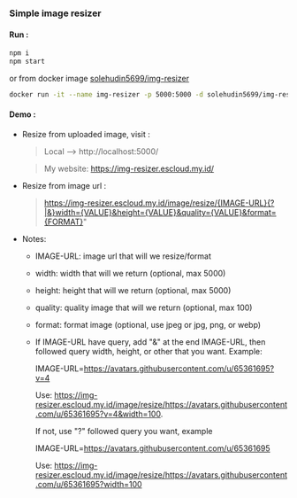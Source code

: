 ### Simple image resizer

#### Run :

```bash
npm i
npm start
```

or from docker image [solehudin5699/img-resizer](https://hub.docker.com/r/solehudin5699/img-resizer)

```bash
docker run -it --name img-resizer -p 5000:5000 -d solehudin5699/img-resizer
```

#### Demo :

- Resize from uploaded image, visit :

  > Local --> http://localhost:5000/

  > My website: https://img-resizer.escloud.my.id/

- Resize from image url :

  > https://img-resizer.escloud.my.id/image/resize/{IMAGE-URL}{?|&}width={VALUE}&height={VALUE}&quality={VALUE}&format={FORMAT}"

- Notes:

  - IMAGE-URL: image url that will we resize/format
  - width: width that will we return (optional, max 5000)
  - height: height that will we return (optional, max 5000)
  - quality: quality image that will we return (optional, max 100)
  - format: format image (optional, use jpeg or jpg, png, or webp)
  - If IMAGE-URL have query, add "&" at the end IMAGE-URL, then followed query width, height, or other that you want.
    Example:

    IMAGE-URL=https://avatars.githubusercontent.com/u/65361695?v=4

    Use: https://img-resizer.escloud.my.id/image/resize/https://avatars.githubusercontent.com/u/65361695?v=4&width=100.

    If not, use "?" followed query you want, example

    IMAGE-URL=https://avatars.githubusercontent.com/u/65361695

    Use: https://img-resizer.escloud.my.id/image/resize/https://avatars.githubusercontent.com/u/65361695?width=100
